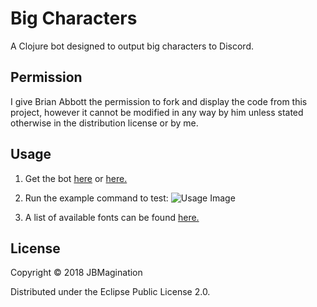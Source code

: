 # Big Characters

A Clojure bot designed to output big characters to Discord.

## Permission
I give Brian Abbott the permission to fork and display the code from this project, however it cannot be modified in any way by him unless stated otherwise in the distribution license or by me.

## Usage
1) Get the bot [here](https://jbmagination.github.io/bigchars/invite) or [here.](https://discordapp.com/oauth2/authorize?client_id=470988744447754250&scope=bot&permissions=523336)

2) Run the example command to test: ![Usage Image](https://i.gyazo.com/5291e2af44c8dcd2bc504439a6b09013.png)

3) A list of available fonts can be found [here.](https://github.com/jbmagination/bigchars/issues/1)

## License

Copyright © 2018 JBMagination

Distributed under the Eclipse Public License 2.0.
